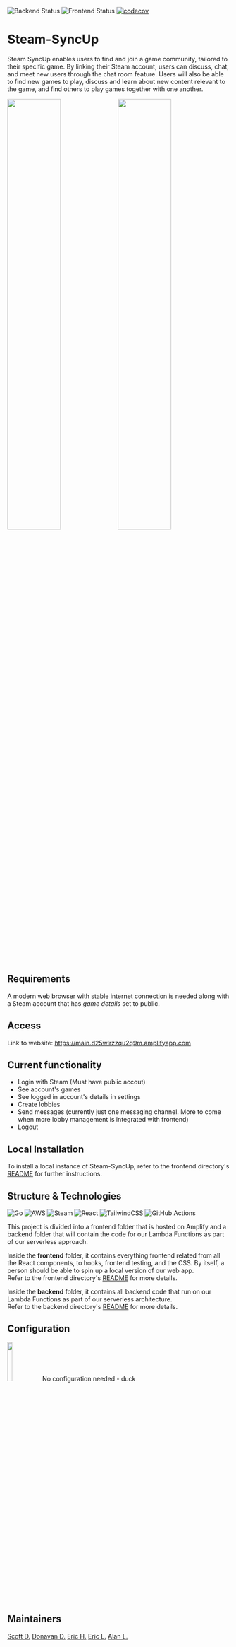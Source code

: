 ![Backend Status](https://github.com/scott-dang/Steam-SyncUp/actions/workflows/backend-ci.yml/badge.svg)
![Frontend Status](https://github.com/scott-dang/Steam-SyncUp/actions/workflows/frontend-ci.yml/badge.svg)
[![codecov](https://codecov.io/gh/scott-dang/Steam-SyncUp/graph/badge.svg?token=JZ3V32WSWM)](https://codecov.io/gh/scott-dang/Steam-SyncUp)

# Steam-SyncUp
Steam SyncUp enables users to find and join a game community, tailored to their specific game. By linking their Steam account, users can discuss, chat, and meet new users through the chat room feature. Users will also be able to find new games to play, discuss and learn about new content relevant to the game, and find others to play games together with one another.


<img src="https://github.com/scott-dang/Steam-SyncUp/assets/51427024/224735b2-3610-459a-b81d-a38b9aa6607a" width="49%" height="50%"/>
<span> </span>
<img src="https://github.com/scott-dang/Steam-SyncUp/assets/51427024/94f2d460-ff8e-4618-a58d-2874d422c27d" width="49%" height="50%"/>

## Requirements
A modern web browser with stable internet connection is needed along with a Steam account that has _game details_ set to public.

## Access
Link to website: https://main.d25wlrzzqu2q9m.amplifyapp.com

## Current functionality

- Login with Steam (Must have public accout)
- See account's games
- See logged in account's details in settings
- Create lobbies
- Send messages (currently just one messaging channel. More to come when more lobby management is integrated with frontend)
- Logout

## Local Installation

To install a local instance of Steam-SyncUp, refer to the frontend directory's [README](frontend/README.md) for further instructions.

## Structure & Technologies
![Go](https://img.shields.io/badge/go-%2300ADD8.svg?style=for-the-badge&logo=go&logoColor=white)
![AWS](https://img.shields.io/badge/AWS-%23FF9900.svg?style=for-the-badge&logo=amazon-aws&logoColor=white)
![Steam](https://img.shields.io/badge/steam-%23000000.svg?style=for-the-badge&logo=steam&logoColor=white)
![React](https://img.shields.io/badge/react-%2320232a.svg?style=for-the-badge&logo=react&logoColor=%2361DAFB)
![TailwindCSS](https://img.shields.io/badge/tailwindcss-%2338B2AC.svg?style=for-the-badge&logo=tailwind-css&logoColor=white)
![GitHub Actions](https://img.shields.io/badge/github%20actions-%232671E5.svg?style=for-the-badge&logo=githubactions&logoColor=white)

This project is divided into a frontend folder that is hosted on Amplify and a backend folder that will contain the code for our Lambda Functions as part of our serverless approach.

Inside the **frontend** folder, it contains everything frontend related from all the React components, to hooks, frontend testing, and the CSS.
By itself, a person should be able to spin up a local version of our web app.<br> Refer to the frontend directory's [README](frontend/README.md) for more details.

Inside the **backend** folder, it contains all backend code that run on our Lambda Functions as part of our serverless architecture.<br>
Refer to the backend directory's [README](backend/README.md) for more details.

## Configuration
<img src="https://github.com/scott-dang/Steam-SyncUp/assets/51427024/d33e0a1d-a27f-416f-9c64-1f5426a19f0c" height="15%" width="15%" />
No configuration needed - duck

## Maintainers
[Scott D.](https://github.com/scott-dang)    [Donavan D.](https://github.com/ddoan-cs)   [Eric H.](https://github.com/EricHoelscher)   [Eric L.](https://github.com/Erik9113)   [Alan L.](https://github.com/Alananlan)
